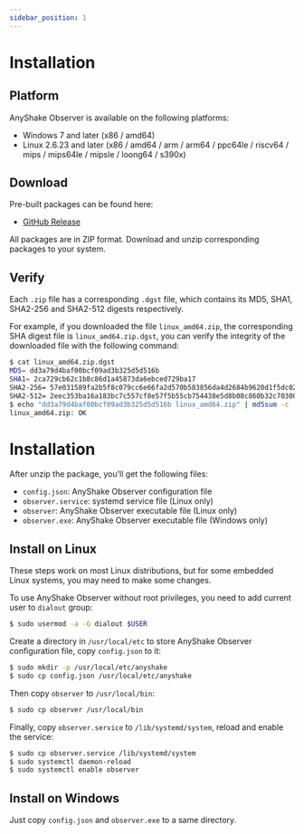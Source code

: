 ```yaml
---
sidebar_position: 1
---
```


# Installation

## Platform

AnyShake Observer is available on the following platforms:

 - Windows 7 and later (x86 / amd64)
 - Linux 2.6.23 and later (x86 / amd64 / arm / arm64 / ppc64le / riscv64 / mips / mips64le / mipsle / loong64 / s390x)

## Download

Pre-built packages can be found here:

 - [GitHub Release](https://github.com/anyshake/observer/releases)

All packages are in ZIP format. Download and unzip corresponding packages to your system.

## Verify

Each `.zip` file has a corresponding `.dgst` file, which contains its MD5, SHA1, SHA2-256 and SHA2-512 digests respectively.

For example, if you downloaded the file `linux_amd64.zip`, the corresponding SHA digest file is `linux_amd64.zip.dgst`, you can verify the integrity of the downloaded file with the following command:

```bash
$ cat linux_amd64.zip.dgst
MD5= dd3a79d4baf00bcf09ad3b325d5d516b
SHA1= 2ca729cb62c1b8c86d1a45873da6ebced729ba17
SHA2-256= 57e031589fa2b5f8c079cc6e66fa2d570b583856da4d2684b9620d1f5dc02807
SHA2-512= 2eec353ba16a183bc7c557cf8e57f5b55cb754438e5d8b08c860b32c703004acb7a42d84c99d578a43d9b590b85caeb5b7656da626a6aa1d1abdf486df9a640d
$ echo "dd3a79d4baf00bcf09ad3b325d5d516b linux_amd64.zip" | md5sum -c
linux_amd64.zip: OK
```

# Installation

After unzip the package, you'll get the following files:

 - `config.json`: AnyShake Observer configuration file
 - `observer.service`: systemd service file (Linux only)
 - `observer`: AnyShake Observer executable file (Linux only)
 - `observer.exe`: AnyShake Observer executable file (Windows only)

## Install on Linux

These steps work on most Linux distributions, but for some embedded Linux systems, you may need to make some changes.

To use AnyShake Observer without root privileges, you need to add current user to `dialout` group:

```bash
$ sudo usermod -a -G dialout $USER
```

Create a directory in `/usr/local/etc` to store AnyShake Observer configuration file, copy `config.json` to it:

```bash
$ sudo mkdir -p /usr/local/etc/anyshake
$ sudo cp config.json /usr/local/etc/anyshake
```

Then copy `observer` to `/usr/local/bin`:

```bash
$ sudo cp observer /usr/local/bin
```

Finally, copy `observer.service` to `/lib/systemd/system`, reload and enable the service:

```bash
$ sudo cp observer.service /lib/systemd/system
$ sudo systemctl daemon-reload
$ sudo systemctl enable observer
```

## Install on Windows

Just copy `config.json` and `observer.exe` to a same directory.

